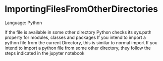 # ImportingFilesFromOtherDirectories
Language: Python


If the file is available in some other directory
Python checks its sys.path property for modules, classes and packages
If you intend to import a python file from the current Directory, this is similar to normal import
If you intend to import a python file from some other directory, they follow the steps indicated in the jupyter notebook

